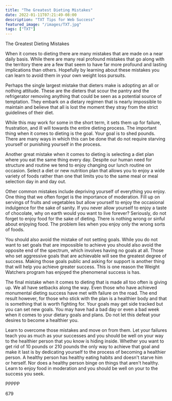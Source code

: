 ```yaml
---
title: "The Greatest Dieting Mistakes"
date: 2022-01-11T07:21:49-08:00
description: "TXT Tips for Web Success"
featured_image: "/images/TXT.jpg"
tags: ["TXT"]
---
```


The Greatest Dieting Mistakes

When it comes to dieting there are many mistakes that are made on a near daily basis. While there are many real profound mistakes that go along with the territory there are a few that seem to have far more profound and lasting implications than others. Hopefully by learning about these mistakes you can learn to avoid them in your own weight loss pursuits.

Perhaps the single largest mistake that dieters make is adopting an all or nothing attitude. These are the dieters that scour the pantry and the refrigerator removing anything that could be seen as a potential source of temptation. They embark on a dietary regimen that is nearly impossible to maintain and believe that all is lost the moment they stray from the strict guidelines of their diet. 

While this may work for some in the short term, it sets them up for failure, frustration, and ill will towards the entire dieting process. The important thing when it comes to dieting is the goal. Your goal is to shed pounds. There are many ways in which this can be done that do not require starving yourself or punishing yourself in the process.

Another great mistake when it comes to dieting is selecting a diet plan where you eat the same thing every day. Despite our human need for structure and routine we tend to enjoy changing our lunch routine on occasion. Select a diet or new nutrition plan that allows you to enjoy a wide variety of foods rather than one that limits you to the same meal or meal selection day in and day out.

Other common mistakes include depriving yourself of everything you enjoy. One thing that we often forget is the importance of moderation. Fill up on servings of fruits and vegetables but allow yourself to enjoy the occasional indulgence for the sake of sanity. If you never allow yourself to enjoy a taste of chocolate, why on earth would you want to live forever? Seriously, do not forget to enjoy food for the sake of dieting. There is nothing wrong or sinful about enjoying food. The problem lies when you enjoy only the wrong sorts of foods.

You should also avoid the mistake of not setting goals. While you do not want to set goals that are impossible to achieve you should also avoid the opposite end of the spectrum, which involves having no goals at all. Those who set aggressive goals that are achievable will see the greatest degree of success. Making those goals public and asking for support is another thing that will help you achieve greater success. This is one reason the Weight Watchers program has enjoyed the phenomenal success is has.

The final mistake when it comes to dieting that is made all too often is giving up. We all have setbacks along the way. Even those who have achieved monumental dieting success have met with failure on the road. The end result however, for those who stick with the plan is a healthier body and that is something that is worth fighting for. Your goals may get side tracked but you can set new goals. You may have had a bad day or even a bad week when it comes to your dietary goals and plans. Do not let this defeat your desires to become a healthier you. 

Learn to overcome those mistakes and move on from them. Let your failures teach you as much as your successes and you should be well on your way to the healthier person that you know is hiding inside. Whether you want to get rid of 10 pounds or 210 pounds the only way to achieve that goal and make it last is by dedicating yourself to the process of becoming a healthier person. A healthy person has healthy eating habits and doesn't starve him or herself. Nor does a healthy person binge on things that aren't healthy. Learn to enjoy food in moderation and you should be well on your to the success you seek.

PPPPP

679

